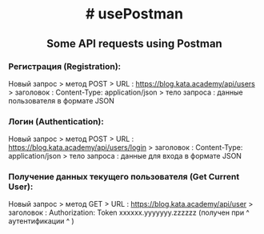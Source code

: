 
<h1 align="center"># usePostman</h1>
<h2 align="center">Some API requests using Postman</h2>

<h3>Регистрация (Registration): </h3>

Новый запрос  >  метод POST  >  URL  :  https://blog.kata.academy/api/users  >  заголовок  :  Content-Type: application/json  >  тело запроса  :  данные пользователя в формате JSON




<h3>Логин (Authentication): </h3>

Новый запрос  >  метод POST  >  URL  :  https://blog.kata.academy/api/users/login  >  заголовок  :  Content-Type: application/json  >  тело запроса  :  данные для входа в формате JSON




<h3>Получение данных текущего пользователя (Get Current User): </h3>

Новый запрос  >  метод GET  >  URL  :  https://blog.kata.academy/api/user  >  заголовок  :  Authorization: Token xxxxxx.yyyyyyy.zzzzzz (получен при ^ аутентификации ^ )


